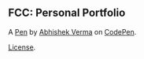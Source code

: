 FCC: Personal Portfolio
-----------------------


A [Pen](https://codepen.io/iabhishekverma/pen/oyypWE) by [Abhishek Verma](https://codepen.io/iabhishekverma) on [CodePen](https://codepen.io).

[License](https://codepen.io/iabhishekverma/pen/oyypWE/license).